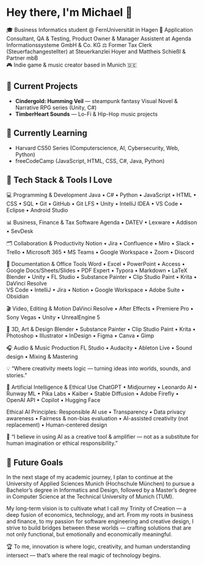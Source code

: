 # Hey there, I'm Michael 👋

🎓 Business Informatics student @ FernUniversität in Hagen
💼 Application Consultant, QA & Testing, Product Owner & Manager Assistent at Agenda Informationssysteme GmbH & Co. KG
⚖️ Former Tax Clerk (Steuerfachangestellter) at Steuerkanzlei Hoyer and Mattheis Schießl & Partner mbB  
🎮 Indie game & music creator based in Munich 🇩🇪  

## 🚀 Current Projects
- **Cindergold: Humming Veil** — steampunk fantasy Visual Novel & Narrative RPG series (Unity, C#)
- **TimberHeart Sounds** — Lo-Fi & Hip-Hop music projects  

## 🧠 Currently Learning
- Harvard CS50 Series (Computerscience, AI, Cybersecurity, Web, Python)
- freeCodeCamp (JavaScript, HTML, CSS, C#, Java, Python)



## 💖 Tech Stack & Tools I Love

💻 Programming & Development
Java • C# • Python • JavaScript • HTML • CSS • SQL • Git • GitHub • Git LFS • Unity • IntelliJ IDEA • VS Code • Eclipse • Android Studio

📊 Business, Finance & Tax Software
Agenda • DATEV • Lexware • Addison • SevDesk

🗂 Collaboration & Productivity
Notion • Jira • Confluence • Miro • Slack • Trello • Microsoft 365 • MS Teams • Google Workspace • Zoom • Discord

🧾 Documentation & Office Tools
Word • Excel • PowerPoint • Access • Google Docs/Sheets/Slides • PDF Expert • Typora • Markdown • LaTeX
Blender • Unity • FL Studio • Substance Painter • Clip Studio Paint • Krita • DaVinci Resolve  
VS Code • IntelliJ • Jira • Notion • Google Workspace • Adobe Suite • Obsidian

🎬 Video, Editing & Motion
DaVinci Resolve • After Effects • Premiere Pro • Sony Vegas • Unity • UnrealEngine 5

🎨 3D, Art & Design
Blender • Substance Painter • Clip Studio Paint • Krita • Photoshop • Illustrator • InDesign • Figma • Canva • Gimp

🎧 Audio & Music Production
FL Studio • Audacity • Ableton Live • Sound design • Mixing & Mastering

💡 “Where creativity meets logic — turning ideas into worlds, sounds, and stories.”

🤖 Artificial Intelligence & Ethical Use
ChatGPT • Midjourney • Leonardo AI • Runway ML • Pika Labs • Kaiber • Stable Diffusion • Adobe Firefly • OpenAI API • Copilot • Hugging Face

Ethical AI Principles:
Responsible AI use • Transparency • Data privacy awareness • Fairness & non-bias evaluation • AI-assisted creativity (not replacement) • Human-centered design

💭 “I believe in using AI as a creative tool & amplifier — not as a substitute for human imagination or ethical responsibility.”




## 🎯 Future Goals
In the next stage of my academic journey, I plan to continue at the University of Applied Sciences Munich (Hochschule München)
to pursue a Bachelor’s degree in Informatics and Design, followed by a Master’s degree in Computer Science at the Technical University of Munich (TUM).

My long-term vision is to cultivate what I call my Trinity of Creation —
a deep fusion of economics, technology, and art.
From my roots in business and finance, to my passion for software engineering and creative design,
I strive to build bridges between these worlds — crafting solutions that are not only functional,
but emotionally and economically meaningful.

🏆 To me, innovation is where logic, creativity, and human understanding intersect —
that’s where the real magic of technology begins.
